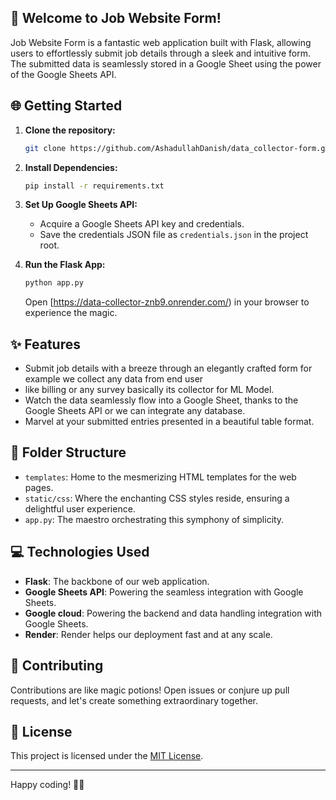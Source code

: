 ## 🚀 Welcome to Job Website Form!

Job Website Form is a fantastic web application built with Flask, allowing users to effortlessly submit job details through a sleek and intuitive form. The submitted data is seamlessly stored in a Google Sheet using the power of the Google Sheets API.

## 🌐 Getting Started

1. **Clone the repository:**

   ```bash
   git clone https://github.com/AshadullahDanish/data_collector-form.git
   ```

2. **Install Dependencies:**

   ```bash
   pip install -r requirements.txt
   ```

3. **Set Up Google Sheets API:**
   - Acquire a Google Sheets API key and credentials.
   - Save the credentials JSON file as `credentials.json` in the project root.

4. **Run the Flask App:**

   ```bash
   python app.py
   ```

   Open [https://data-collector-znb9.onrender.com/) in your browser to experience the magic.

## ✨ Features

- Submit job details with a breeze through an elegantly crafted form for example we collect any data from end user
- like billing or any survey basically its collector for ML Model.
- Watch the data seamlessly flow into a Google Sheet, thanks to the Google Sheets API or we can integrate any database.
- Marvel at your submitted entries presented in a beautiful table format.

## 📁 Folder Structure

- `templates`: Home to the mesmerizing HTML templates for the web pages.
- `static/css`: Where the enchanting CSS styles reside, ensuring a delightful user experience.
- `app.py`: The maestro orchestrating this symphony of simplicity.

## 💻 Technologies Used

- **Flask**: The backbone of our web application.
- **Google Sheets API**: Powering the seamless integration with Google Sheets.
- **Google cloud**: Powering the backend and data handling integration with Google Sheets.
- **Render**: Render helps our deployment fast and at any scale.

## 🤝 Contributing

Contributions are like magic potions! Open issues or conjure up pull requests, and let's create something extraordinary together.

## 📜 License

This project is licensed under the [MIT License](LICENSE).

---

Happy coding! 🚀✨
```
